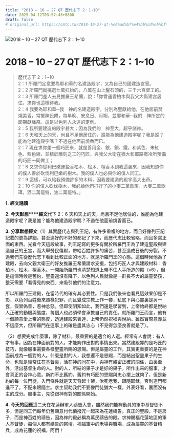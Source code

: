 ```yaml
---
title: "2018 – 10 – 27 QT 歷代志下 2：1~10"
date: 2025-04-12T03:57:43+0800
draft: false
# original_url: https://cmtc.tw/2018-10-27-qt-%e6%ad%b7%e4%bb%a3%e5%bf%97%e4%b8%8b-2%ef%bc%9a110
---
```


![2018 – 10 – 27 QT 歷代志下 2：1~10](/images/qt.jpg   "2018 – 10 – 27 QT 歷代志下 2：1~10")

# 2018 – 10 – 27 QT 歷代志下 2：1~10

> 歷代志下 2：1~10  
> 2：1 所羅門定意要為耶和華的名建造殿宇，又為自己的國建造宮室。  
> 2：2 所羅門就挑選七萬扛抬的，八萬在山上鑿石頭的，三千六百督工的。  
> 2：3 所羅門差人去見推羅王希蘭，說：「你曾運香柏木與我父大衛建宮居住，求你也這樣待我。  
> 2：4 我要為耶和華─我　神的名建造殿宇，分別為聖獻給他，在他面前焚燒美香，常擺陳設餅，每早晚、安息日、月朔，並耶和華─我們　神所定的節期獻燔祭。這是以色列人永遠的定例。  
> 2：5 我所要建造的殿宇甚大；因為我們的　神至大，超乎諸神。  
> 2：6 天和天上的天，尚且不足他居住的，誰能為他建造殿宇呢？我是誰？能為他建造殿宇嗎？不過在他面前燒香而已。  
> 2：7 現在求你差一個巧匠來，就是善用金、銀、銅、鐵，和紫色、朱紅色、藍色線，並精於雕刻之工的巧匠，與我父大衛在猶大和耶路撒冷所預備的巧匠一同做工；  
> 2：8 又求你從利巴嫩運些香柏木、松木、檀香木到我這裏來，因我知道你的僕人善於砍伐利巴嫩的樹木。我的僕人也必與你的僕人同工。  
> 2：9 這樣，可以給我預備許多的木料，因我要建造的殿宇高大出奇。  
> 2：10 你的僕人砍伐樹木，我必給他們打好了的小麥二萬歌珥，大麥二萬歌珥，酒二萬罷特，油二萬罷特。」

**1.** **經文誦讀**

**2. 今天默想****經文**代下 2：6 天和天上的天，尚且不足他居住的，誰能為他建造殿宇呢？我是誰？能為他建造殿宇嗎？不過在他面前燒香而已。

**3. 分享默想經文**（1）其實歷代志與列王記，有許多重複的地方，而且好像列王記記載的更為詳細，甚至連好的不好的都記了下來，而歷代志比較省略，而且多寫正面的東西。光看今天這段故事，列王記寫的更多有關於所羅門王為了建造聖殿與建造自己的王宮，而大舉勞民傷財，帶給百姓許多的痛苦，甚至造成日後的分裂。不過我們先從歷代志下看到比較正面的地方，就是所羅門王的心態。這個時候他為了建殿，去向父親大衛王的好友推羅王希蘭請求支援，包括巧匠人才與建殿材料：香柏木、松木、檀香木。一開始所羅門也清楚知道上帝不住人手所造的殿（v6），但是這個時候是舊約，聖靈還沒有降下，以色列人民就像是一群長不大的屬靈嬰孩，整天需要「看得見的東西」來吸引他們的注意力。

所以所羅門王建殿，在當時代的確有其必要性。只是我們後來也看見這效果卻是不彰，以色列百姓後來照樣犯罪，而且變成宗教上作一套，私底下與心靈裏是另一套，假冒偽善，惹神忿怒。但即使明知如此，我們還是學習到，上帝始終都是悅納人正確的動機與態度，每個人也必須學會承擔自己的責任。就所羅門王而言，他有一個願意愛上帝的態度，透過建殿來表達，上帝仍然祝福與悅納。雖然實際意義並不這麼大，但所羅門在這事上的確是盡其忠心（不見得怎麼良善就是了）。

（2）想要完成什麼事，除了材料，最重要的是適合的人選。經常有人會說：有人才有事，因為在神面前對的人，才能夠作出對的事情出來。當然建殿靠的是巧匠的技巧，就像服事需要各樣聖靈所賜的恩賜。但是屬靈的工作，其實更重要的是在神面前成為一個對的人。什麼是對的人，我想還不是恩賜，而是結出聖靈果子的生命，也就是經常住在基督裏，活在神的同在中，與神有親密正確的關係，由裏至外，活出基督生命的人。對的人，所結的果子才是好的果子，所作出來的服事，才會真正的合神心意。新約不比舊約，舊約有巧匠的恩賜與忠心擺上就夠了，但是新約的每一位門徒，入門條件就是天天背起十架，治死老我，跟隨耶穌，否則連門都進不了，不配來跟隨主。求主幫助我們不要像門徒猶大一樣，外表好看，裏面沒有主的成分。服事主，先從跟神有對的關係開始。

**4. 今天的回應**這二天在花蓮辦軍人禱告大會，雖然我們能夠動員的軍中基督徒不多，但是同工們每年仍舊願意付代價撥冗一起來為花蓮禱告。真正的聖殿，不是房子，而是神百姓的禱告，因為神的殿必稱為萬民禱告的殿。求神賜福花蓮地區的軍人基督徒，每個人都有禱告的祭壇，祝福軍中的禾場與職場，成為屬靈的基督精兵，成為花蓮的祝福，阿們！